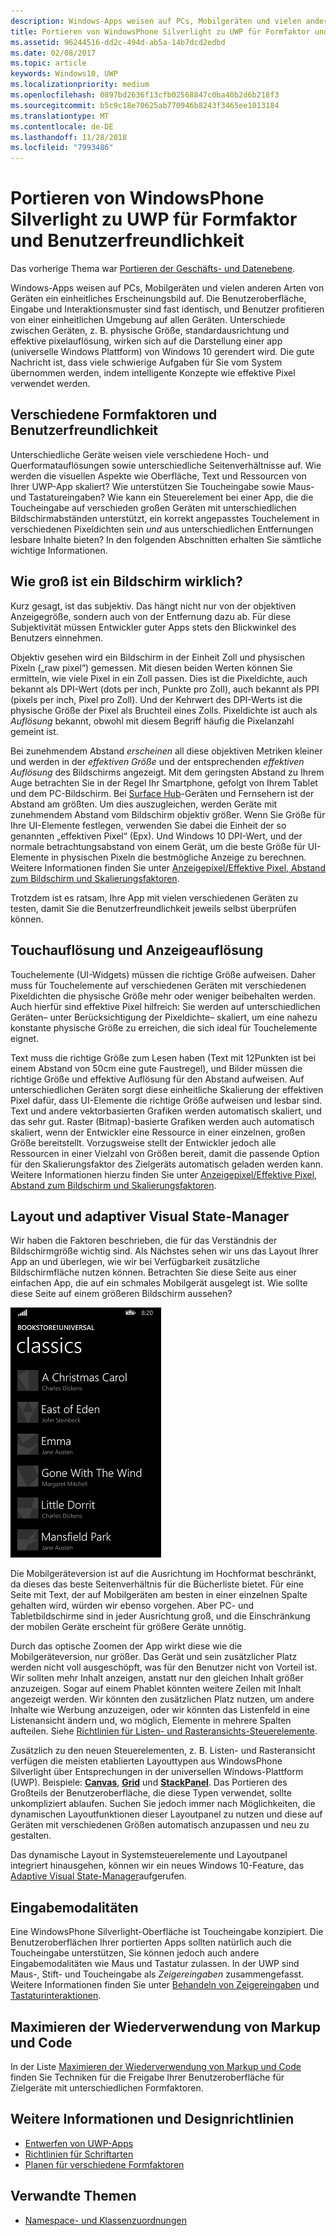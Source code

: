 ```yaml
---
description: Windows-Apps weisen auf PCs, Mobilgeräten und vielen anderen Arten von Geräten ein einheitliches Erscheinungsbild auf. Die Benutzeroberfläche, Eingabe und Interaktionsmuster sind fast identisch, und Benutzer profitieren von einer einheitlichen Umgebung auf allen Geräten.
title: Portieren von WindowsPhone Silverlight zu UWP für Formfaktor und Benutzerfreundlichkeit
ms.assetid: 96244516-dd2c-494d-ab5a-14b7dcd2edbd
ms.date: 02/08/2017
ms.topic: article
keywords: Windows10, UWP
ms.localizationpriority: medium
ms.openlocfilehash: 0897bd2636f13cfb02568847c0ba40b2d6b218f3
ms.sourcegitcommit: b5c9c18e70625ab770946b8243f3465ee1013184
ms.translationtype: MT
ms.contentlocale: de-DE
ms.lasthandoff: 11/28/2018
ms.locfileid: "7993486"
---
```

#  <a name="porting-windowsphone-silverlight-to-uwp-for-form-factor-and-ux"></a>Portieren von WindowsPhone Silverlight zu UWP für Formfaktor und Benutzerfreundlichkeit


Das vorherige Thema war [Portieren der Geschäfts- und Datenebene](wpsl-to-uwp-business-and-data.md).

Windows-Apps weisen auf PCs, Mobilgeräten und vielen anderen Arten von Geräten ein einheitliches Erscheinungsbild auf. Die Benutzeroberfläche, Eingabe und Interaktionsmuster sind fast identisch, und Benutzer profitieren von einer einheitlichen Umgebung auf allen Geräten. Unterschiede zwischen Geräten, z. B. physische Größe, standardausrichtung und effektive pixelauflösung, wirken sich auf die Darstellung einer app (universelle Windows Plattform) von Windows 10 gerendert wird. Die gute Nachricht ist, dass viele schwierige Aufgaben für Sie vom System übernommen werden, indem intelligente Konzepte wie effektive Pixel verwendet werden.

## <a name="different-form-factors-and-user-experience"></a>Verschiedene Formfaktoren und Benutzerfreundlichkeit

Unterschiedliche Geräte weisen viele verschiedene Hoch- und Querformatauflösungen sowie unterschiedliche Seitenverhältnisse auf. Wie werden die visuellen Aspekte wie Oberfläche, Text und Ressourcen von Ihrer UWP-App skaliert? Wie unterstützen Sie Toucheingabe sowie Maus- und Tastatureingaben? Wie kann ein Steuerelement bei einer App, die die Toucheingabe auf verschieden großen Geräten mit unterschiedlichen Bildschirmabständen unterstützt, ein korrekt angepasstes Touchelement in verschiedenen Pixeldichten sein *und* aus unterschiedlichen Entfernungen lesbare Inhalte bieten? In den folgenden Abschnitten erhalten Sie sämtliche wichtige Informationen.

## <a name="what-is-the-size-of-a-screen-really"></a>Wie groß ist ein Bildschirm wirklich?

Kurz gesagt, ist das subjektiv. Das hängt nicht nur von der objektiven Anzeigegröße, sondern auch von der Entfernung dazu ab. Für diese Subjektivität müssen Entwickler guter Apps stets den Blickwinkel des Benutzers einnehmen.

Objektiv gesehen wird ein Bildschirm in der Einheit Zoll und physischen Pixeln („raw pixel“) gemessen. Mit diesen beiden Werten können Sie ermitteln, wie viele Pixel in ein Zoll passen. Dies ist die Pixeldichte, auch bekannt als DPI-Wert (dots per inch, Punkte pro Zoll), auch bekannt als PPI (pixels per inch, Pixel pro Zoll). Und der Kehrwert des DPI-Werts ist die physische Größe der Pixel als Bruchteil eines Zolls. Pixeldichte ist auch als *Auflösung* bekannt, obwohl mit diesem Begriff häufig die Pixelanzahl gemeint ist.

Bei zunehmendem Abstand *erscheinen* all diese objektiven Metriken kleiner und werden in der *effektiven Größe* und der entsprechenden *effektiven Auflösung* des Bildschirms angezeigt. Mit dem geringsten Abstand zu Ihrem Auge betrachten Sie in der Regel Ihr Smartphone, gefolgt von Ihrem Tablet und dem PC-Bildschirm. Bei [Surface Hub](http://www.microsoft.com/microsoft-surface-hub)-Geräten und Fernsehern ist der Abstand am größten. Um dies auszugleichen, werden Geräte mit zunehmendem Abstand vom Bildschirm objektiv größer. Wenn Sie Größe für Ihre UI-Elemente festlegen, verwenden Sie dabei die Einheit der so genannten „effektiven Pixel“ (Epx). Und Windows 10 DPI-Wert, und der normale betrachtungsabstand von einem Gerät, um die beste Größe für UI-Elemente in physischen Pixeln die bestmögliche Anzeige zu berechnen. Weitere Informationen finden Sie unter [Anzeigepixel/Effektive Pixel, Abstand zum Bildschirm und Skalierungsfaktoren](wpsl-to-uwp-porting-xaml-and-ui.md).

Trotzdem ist es ratsam, Ihre App mit vielen verschiedenen Geräten zu testen, damit Sie die Benutzerfreundlichkeit jeweils selbst überprüfen können.

## <a name="touch-resolution-and-viewing-resolution"></a>Touchauflösung und Anzeigeauflösung

Touchelemente (UI-Widgets) müssen die richtige Größe aufweisen. Daher muss für Touchelemente auf verschiedenen Geräten mit verschiedenen Pixeldichten die physische Größe mehr oder weniger beibehalten werden. Auch hierfür sind effektive Pixel hilfreich: Sie werden auf unterschiedlichen Geräten– unter Berücksichtigung der Pixeldichte– skaliert, um eine nahezu konstante physische Größe zu erreichen, die sich ideal für Touchelemente eignet.

Text muss die richtige Größe zum Lesen haben (Text mit 12Punkten ist bei einem Abstand von 50cm eine gute Faustregel), und Bilder müssen die richtige Größe und effektive Auflösung für den Abstand aufweisen. Auf unterschiedlichen Geräten sorgt diese einheitliche Skalierung der effektiven Pixel dafür, dass UI-Elemente die richtige Größe aufweisen und lesbar sind. Text und andere vektorbasierten Grafiken werden automatisch skaliert, und das sehr gut. Raster (Bitmap)-basierte Grafiken werden auch automatisch skaliert, wenn der Entwickler eine Ressource in einer einzelnen, großen Größe bereitstellt. Vorzugsweise stellt der Entwickler jedoch alle Ressourcen in einer Vielzahl von Größen bereit, damit die passende Option für den Skalierungsfaktor des Zielgeräts automatisch geladen werden kann. Weitere Informationen hierzu finden Sie unter [Anzeigepixel/Effektive Pixel, Abstand zum Bildschirm und Skalierungsfaktoren](wpsl-to-uwp-porting-xaml-and-ui.md).

## <a name="layout-and-adaptive-visual-state-manager"></a>Layout und adaptiver Visual State-Manager

Wir haben die Faktoren beschrieben, die für das Verständnis der Bildschirmgröße wichtig sind. Als Nächstes sehen wir uns das Layout Ihrer App an und überlegen, wie wir bei Verfügbarkeit zusätzliche Bildschirmfläche nutzen können. Betrachten Sie diese Seite aus einer einfachen App, die auf ein schmales Mobilgerät ausgelegt ist. Wie sollte diese Seite auf einem größeren Bildschirm aussehen?

![Die portierte Windows Phone Store-App](images/wpsl-to-uwp-case-studies/c01-04-uni-phone-app-ported.png)

Die Mobilgeräteversion ist auf die Ausrichtung im Hochformat beschränkt, da dieses das beste Seitenverhältnis für die Bücherliste bietet. Für eine Seite mit Text, der auf Mobilgeräten am besten in einer einzelnen Spalte gehalten wird, würden wir ebenso vorgehen. Aber PC- und Tabletbildschirme sind in jeder Ausrichtung groß, und die Einschränkung der mobilen Geräte erscheint für größere Geräte unnötig.

Durch das optische Zoomen der App wirkt diese wie die Mobilgeräteversion, nur größer. Das Gerät und sein zusätzlicher Platz werden nicht voll ausgeschöpft, was für den Benutzer nicht von Vorteil ist. Wir sollten mehr Inhalt anzeigen, anstatt nur den gleichen Inhalt größer anzuzeigen. Sogar auf einem Phablet könnten weitere Zeilen mit Inhalt angezeigt werden. Wir könnten den zusätzlichen Platz nutzen, um andere Inhalte wie Werbung anzuzeigen, oder wir könnten das Listenfeld in eine Listenansicht ändern und, wo möglich, Elemente in mehrere Spalten aufteilen. Siehe [Richtlinien für Listen- und Rasteransichts-Steuerelemente](https://msdn.microsoft.com/library/windows/apps/mt186889).

Zusätzlich zu den neuen Steuerelementen, z. B. Listen- und Rasteransicht verfügen die meisten etablierten Layouttypen aus WindowsPhone Silverlight über Entsprechungen in der universellen Windows-Plattform (UWP). Beispiele: [**Canvas**](https://msdn.microsoft.com/library/windows/apps/br209267), [**Grid**](https://msdn.microsoft.com/library/windows/apps/br242704) und [**StackPanel**](https://msdn.microsoft.com/library/windows/apps/br209635). Das Portieren des Großteils der Benutzeroberfläche, die diese Typen verwendet, sollte unkompliziert ablaufen. Suchen Sie jedoch immer nach Möglichkeiten, die dynamischen Layoutfunktionen dieser Layoutpanel zu nutzen und diese auf Geräten mit verschiedenen Größen automatisch anzupassen und neu zu gestalten.

Das dynamische Layout in Systemsteuerelemente und Layoutpanel integriert hinausgehen, können wir ein neues Windows 10-Feature, das [Adaptive Visual State-Manager](wpsl-to-uwp-porting-xaml-and-ui.md)aufgerufen.

## <a name="input-modalities"></a>Eingabemodalitäten

Eine WindowsPhone Silverlight-Oberfläche ist Toucheingabe konzipiert. Die Benutzeroberflächen Ihrer portierten Apps sollten natürlich auch die Toucheingabe unterstützen, Sie können jedoch auch andere Eingabemodalitäten wie Maus und Tastatur zulassen. In der UWP sind Maus-, Stift- und Toucheingabe als *Zeigereingaben* zusammengefasst. Weitere Informationen finden Sie unter [Behandeln von Zeigereingaben](https://msdn.microsoft.com/library/windows/apps/mt404610) und [Tastaturinteraktionen](https://msdn.microsoft.com/library/windows/apps/mt185607).

## <a name="maximizing-markup-and-code-re-use"></a>Maximieren der Wiederverwendung von Markup und Code

In der Liste [Maximieren der Wiederverwendung von Markup und Code](wpsl-to-uwp-porting-to-a-uwp-project.md) finden Sie Techniken für die Freigabe Ihrer Benutzeroberfläche für Zielgeräte mit unterschiedlichen Formfaktoren.

## <a name="more-info-and-design-guidelines"></a>Weitere Informationen und Designrichtlinien

-   [Entwerfen von UWP-Apps](http://dev.windows.com/design)
-   [Richtlinien für Schriftarten](https://msdn.microsoft.com/library/windows/apps/hh700394)
-   [Planen für verschiedene Formfaktoren](https://msdn.microsoft.com/library/windows/apps/dn958435)

## <a name="related-topics"></a>Verwandte Themen

* [Namespace- und Klassenzuordnungen](wpsl-to-uwp-namespace-and-class-mappings.md)

